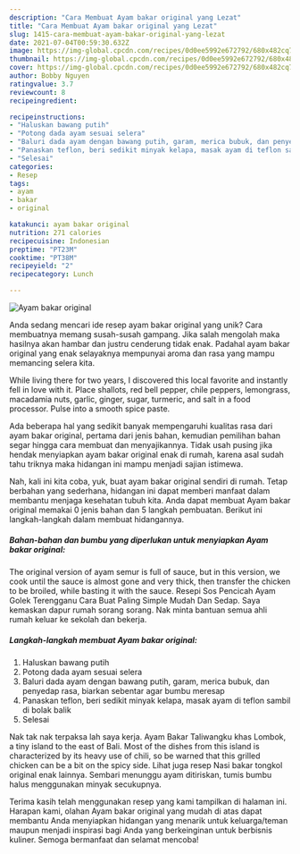 ```yaml
---
description: "Cara Membuat Ayam bakar original yang Lezat"
title: "Cara Membuat Ayam bakar original yang Lezat"
slug: 1415-cara-membuat-ayam-bakar-original-yang-lezat
date: 2021-07-04T00:59:30.632Z
image: https://img-global.cpcdn.com/recipes/0d0ee5992e672792/680x482cq70/ayam-bakar-original-foto-resep-utama.jpg
thumbnail: https://img-global.cpcdn.com/recipes/0d0ee5992e672792/680x482cq70/ayam-bakar-original-foto-resep-utama.jpg
cover: https://img-global.cpcdn.com/recipes/0d0ee5992e672792/680x482cq70/ayam-bakar-original-foto-resep-utama.jpg
author: Bobby Nguyen
ratingvalue: 3.7
reviewcount: 8
recipeingredient:

recipeinstructions:
- "Haluskan bawang putih"
- "Potong dada ayam sesuai selera"
- "Baluri dada ayam dengan bawang putih, garam, merica bubuk, dan penyedap rasa, biarkan sebentar agar bumbu meresap"
- "Panaskan teflon, beri sedikit minyak kelapa, masak ayam di teflon sambil di bolak balik"
- "Selesai"
categories:
- Resep
tags:
- ayam
- bakar
- original

katakunci: ayam bakar original 
nutrition: 271 calories
recipecuisine: Indonesian
preptime: "PT23M"
cooktime: "PT38M"
recipeyield: "2"
recipecategory: Lunch

---
```



![Ayam bakar original](https://img-global.cpcdn.com/recipes/0d0ee5992e672792/680x482cq70/ayam-bakar-original-foto-resep-utama.jpg)

Anda sedang mencari ide resep ayam bakar original yang unik? Cara membuatnya memang susah-susah gampang. Jika salah mengolah maka hasilnya akan hambar dan justru cenderung tidak enak. Padahal ayam bakar original yang enak selayaknya mempunyai aroma dan rasa yang mampu memancing selera kita.

While living there for two years, I discovered this local favorite and instantly fell in love with it. Place shallots, red bell pepper, chile peppers, lemongrass, macadamia nuts, garlic, ginger, sugar, turmeric, and salt in a food processor. Pulse into a smooth spice paste.

Ada beberapa hal yang sedikit banyak mempengaruhi kualitas rasa dari ayam bakar original, pertama dari jenis bahan, kemudian pemilihan bahan segar hingga cara membuat dan menyajikannya. Tidak usah pusing jika hendak menyiapkan ayam bakar original enak di rumah, karena asal sudah tahu triknya maka hidangan ini mampu menjadi sajian istimewa.


Nah, kali ini kita coba, yuk, buat ayam bakar original sendiri di rumah. Tetap berbahan yang sederhana, hidangan ini dapat memberi manfaat dalam membantu menjaga kesehatan tubuh kita. Anda dapat membuat Ayam bakar original memakai 0 jenis bahan dan 5 langkah pembuatan. Berikut ini langkah-langkah dalam membuat hidangannya.

<!--inarticleads1-->

##### Bahan-bahan dan bumbu yang diperlukan untuk menyiapkan Ayam bakar original:



The original version of ayam semur is full of sauce, but in this version, we cook until the sauce is almost gone and very thick, then transfer the chicken to be broiled, while basting it with the sauce. Resepi Sos Pencicah Ayam Golek Terengganu Cara Buat Paling Simple Mudah Dan Sedap. Saya kemaskan dapur rumah sorang sorang. Nak minta bantuan semua ahli rumah keluar ke sekolah dan bekerja. 

<!--inarticleads2-->

##### Langkah-langkah membuat Ayam bakar original:

1. Haluskan bawang putih
1. Potong dada ayam sesuai selera
1. Baluri dada ayam dengan bawang putih, garam, merica bubuk, dan penyedap rasa, biarkan sebentar agar bumbu meresap
1. Panaskan teflon, beri sedikit minyak kelapa, masak ayam di teflon sambil di bolak balik
1. Selesai


Nak tak nak terpaksa lah saya kerja. Ayam Bakar Taliwangku khas Lombok, a tiny island to the east of Bali. Most of the dishes from this island is characterized by its heavy use of chili, so be warned that this grilled chicken can be a bit on the spicy side. Lihat juga resep Nasi bakar tongkol original enak lainnya. Sembari menunggu ayam ditiriskan, tumis bumbu halus menggunakan minyak secukupnya. 

Terima kasih telah menggunakan resep yang kami tampilkan di halaman ini. Harapan kami, olahan Ayam bakar original yang mudah di atas dapat membantu Anda menyiapkan hidangan yang menarik untuk keluarga/teman maupun menjadi inspirasi bagi Anda yang berkeinginan untuk berbisnis kuliner. Semoga bermanfaat dan selamat mencoba!

